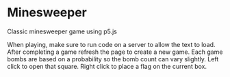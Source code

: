 # Minesweeper
Classic minesweeper game using p5.js 

When playing, make sure to run code on a server to allow the text to load. 
After completing a game refresh the page to create a new game. Each game bombs are based on a probability so the bomb count can vary
slightly. Left click to open that square. Right click to place a flag on the current box.
